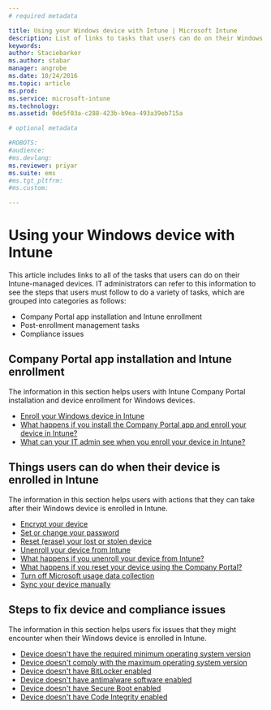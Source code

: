 ```yaml
---
# required metadata

title: Using your Windows device with Intune | Microsoft Intune
description: List of links to tasks that users can do on their Windows device when their device is enrolled in Intune
keywords:
author: Staciebarkerms.author: stabar
manager: angrobe
ms.date: 10/24/2016
ms.topic: article
ms.prod:
ms.service: microsoft-intune
ms.technology:
ms.assetid: 0de5f03a-c288-423b-b9ea-493a39eb715a

# optional metadata

#ROBOTS:
#audience:
#ms.devlang:
ms.reviewer: priyar
ms.suite: ems
#ms.tgt_pltfrm:
#ms.custom:

---
```


# Using your Windows device with Intune

This article includes links to all of the tasks that users can do on their Intune-managed devices. IT administrators can refer to this information to see the steps that users must follow to do a variety of tasks, which are grouped into categories as follows:
- Company Portal app installation and Intune enrollment
- Post-enrollment management tasks
- Compliance issues

## Company Portal app installation and Intune enrollment

The information in this section helps users with Intune Company Portal installation and device enrollment for Windows devices.

- [Enroll your Windows device in Intune](enroll-your-device-in-intune-windows.md)
- [What happens if you install the Company Portal app and enroll your device in Intune?](what-happens-if-you-install-the-company-portal-app-and-enroll-your-device-in-intune-windows.md)
- [What can your IT admin see when you enroll your device in Intune?](what-can-your-it-administrator-see-when-you-enroll-your-device-in-intune-windows.md)

## Things users can do when their device is enrolled in Intune

The information in this section helps users with actions that they can take after their Windows device is enrolled in Intune.

- [Encrypt your device](encrypt-your-device-windows.md)
- [Set or change your password](set-or-change-your-password-windows.md)
- [Reset (erase) your lost or stolen device](reset-erase-your-lost-or-stolen-device-windows.md)
- [Unenroll your device from Intune](unenroll-your-device-from-intune-windows.md)
- [What happens if you unenroll your device from Intune?](what-happens-if-you-unenroll-your-device-from-intune-windows.md)
- [What happens if you reset your device using the Company Portal?](what-happens-if-you-reset-your-device-using-the-company-portal-windows.md)
- [Turn off Microsoft usage data collection](turn-off-microsoft-usage-data-collection-windows.md)
- [Sync your device manually](sync-your-device-manually-windows.md)

## Steps to fix device and compliance issues

The information in this section helps users fix issues that they might encounter when their Windows device is enrolled in Intune.

- [Device doesn't have the required minimum operating system version](device-doesnt-have-the-required-minimum-operating-system-version-windows.md)
- [Device doesn't comply with the maximum operating system version](device-doesnt-comply-with-maximum-operating-system-version-windows.md)
- [Device doesn't have BitLocker enabled](device-doesnt-have-bitlocker-enabled-windows.md)
- [Device doesn't have antimalware software enabled](device-doesnt-have-antimalware-software-enabled-windows.md)
- [Device doesn't have Secure Boot enabled](device-doesnt-have-secure-boot-enabled-windows.md)
- [Device doesn't have Code Integrity enabled](device-doesnt-have-code-integrity-enabled-windows.md)
